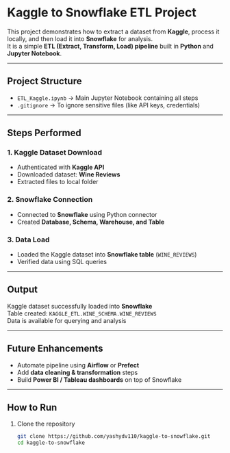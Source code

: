 # Kaggle to Snowflake ETL Project  

This project demonstrates how to extract a dataset from **Kaggle**, process it locally, and then load it into **Snowflake** for analysis.  
It is a simple **ETL (Extract, Transform, Load) pipeline** built in **Python** and **Jupyter Notebook**.  

---

## Project Structure  
- `ETL_Kaggle.ipynb` → Main Jupyter Notebook containing all steps  
- `.gitignore` → To ignore sensitive files (like API keys, credentials)  

---

## Steps Performed  

### 1. Kaggle Dataset Download  
- Authenticated with **Kaggle API**  
- Downloaded dataset: **Wine Reviews**  
- Extracted files to local folder  

### 2. Snowflake Connection  
- Connected to **Snowflake** using Python connector  
- Created **Database, Schema, Warehouse, and Table**  

### 3. Data Load  
- Loaded the Kaggle dataset into **Snowflake table** (`WINE_REVIEWS`)  
- Verified data using SQL queries  

---

## Output  
Kaggle dataset successfully loaded into **Snowflake**  
Table created: `KAGGLE_ETL.WINE_SCHEMA.WINE_REVIEWS`  
Data is available for querying and analysis  

---

## Future Enhancements  
- Automate pipeline using **Airflow** or **Prefect**  
- Add **data cleaning & transformation** steps  
- Build **Power BI / Tableau dashboards** on top of Snowflake  

---

## How to Run  

1. Clone the repository  
   ```bash
   git clone https://github.com/yashydv110/kaggle-to-snowflake.git
   cd kaggle-to-snowflake
